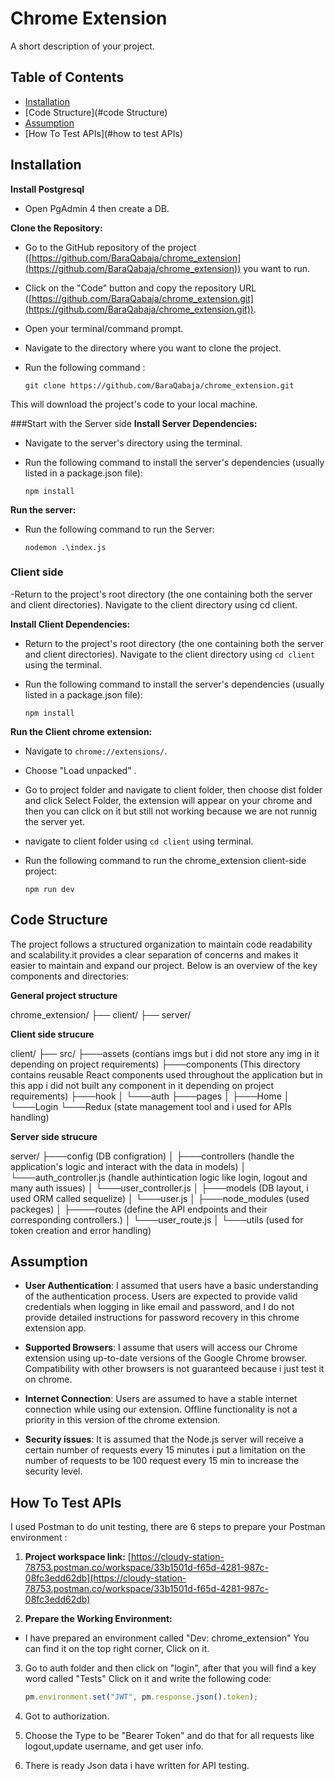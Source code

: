 # Chrome Extension 

A short description of your project.

## Table of Contents

- [Installation](#installation)
- [Code Structure](#code Structure)
- [Assumption](#assumption)
- [How To Test APIs](#how to test APIs)


## Installation

**Install Postgresql** 
- Open PgAdmin 4 then create a DB. 

**Clone the Repository:**

- Go to the GitHub repository of the project ([https://github.com/BaraQabaja/chrome_extension](https://github.com/BaraQabaja/chrome_extension)) you want to run.
- Click on the "Code" button and copy the repository URL ([https://github.com/BaraQabaja/chrome_extension.git](https://github.com/BaraQabaja/chrome_extension.git)).
- Open your terminal/command prompt.
- Navigate to the directory where you want to clone the project.
- Run the following command :

     ```
     git clone https://github.com/BaraQabaja/chrome_extension.git
     ```
This will download the project's code to your local machine.


###Start with the Server side
**Install Server Dependencies:**

- Navigate to the server's directory using the terminal.
- Run the following command to install the server's dependencies (usually listed in a package.json file):

     ```
     npm install
     ```

**Run the server:**

- Run the following command to run the Server:

     ```
     nodemon .\index.js
     ```

### Client side
-Return to the project's root directory (the one containing both the server and client directories).
Navigate to the client directory using cd client.

**Install Client Dependencies:**

- Return to the project's root directory (the one containing both the server and client directories).
Navigate to the client directory using `cd client` using the terminal.
- Run the following command to install the server's dependencies (usually listed in a package.json file):

     ```
     npm install
     ```

**Run the Client chrome extension:**
- Navigate to `chrome://extensions/`. 
- Choose "Load unpacked" .
- Go to project folder and navigate to client folder, then choose dist folder and click Select Folder, the extension will appear on your chrome and then you can click on it but still not working because we are not runnig the server yet.
- navigate to client folder using `cd client` using terminal.
- Run the following command to run the chrome_extension client-side project:

     ```
     npm run dev
     ```

## Code Structure
The project follows a structured organization to maintain code readability and scalability.it provides a clear separation of concerns and makes it easier to maintain and expand our project. Below is an overview of the key components and directories:

**General project structure**

chrome_extension/
├── client/
├── server/


**Client side strucure**

client/
├── src/
    ├───assets (contians imgs but i did not store any img in it depending on project requirements)
    ├───components (This directory contains reusable React components used throughout the application but in this       app i did not built any component in it depending on project requirements)
    ├───hook
    │   └───auth
    ├───pages
    │   ├───Home
    │   └───Login
    └───Redux (state management tool and i used for APIs handling)


**Server side strucure**

server/
├───config (DB configration)
│
├───controllers (handle the application's logic and interact with the data in models)
│    └───auth_controller.js (handle authintication logic like login, logout and many auth issues)
│    └───user_controller.js
│
├───models (DB layout, i used ORM called sequelize)
│    └───user.js
│
├───node_modules (used packeges)
│
├────routes (define the API endpoints and their corresponding controllers.)
│    └───user_route.js
│
└───utils (used for token creation and error handling)


## Assumption
- **User Authentication**: I assumed that users have a basic understanding of the authentication process. Users are expected to provide valid credentials when logging in like email and password, and I do not provide detailed instructions for password recovery in this chrome extension app.

- **Supported Browsers**: I assume that users will access our Chrome extension using up-to-date versions of the Google Chrome browser. Compatibility with other browsers is not guaranteed because i just test it on chrome.

- **Internet Connection**: Users are assumed to have a stable internet connection while using our extension. Offline functionality is not a priority in this version of the chrome extension.

- **Security issues**: It is assumed that the Node.js server will receive a certain number of requests every 15 minutes i put a limitation on the number of requests to be 100 request every 15 min to increase the security level.


## How To Test APIs

I used Postman to do unit testing, there are 6 steps to prepare your Postman environment :

1. **Project workspace link:** [https://cloudy-station-78753.postman.co/workspace/33b1501d-f65d-4281-987c-08fc3edd62db](https://cloudy-station-78753.postman.co/workspace/33b1501d-f65d-4281-987c-08fc3edd62db)

2. **Prepare the Working Environment:** 
  - I have prepared an environment called "Dev: chrome_extension" You can find it on the top right corner, Click on it.

3. Go to auth folder and then click on "login", after that you will find a key word called "Tests" Click on it and write the following code:

     ```javascript
     pm.environment.set("JWT", pm.response.json().token);
     ```

4. Got to authorization.

5. Choose the Type to be "Bearer Token" and do that for all requests like logout,update username, and get user info.

6. There is ready Json data i have written for API testing.


